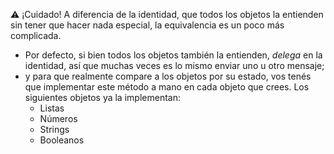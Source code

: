 :warning: ¡Cuidado! A diferencia de la identidad, que todos los objetos la entienden sin tener que hacer nada especial, la equivalencia es un poco más complicada. 

* Por defecto, si bien todos los objetos también la entienden, _delega_ en la identidad, así que muchas veces es lo mismo enviar uno u otro mensaje;
* y para que realmente compare a los objetos por su estado, vos tenés que implementar este método a mano en cada objeto que crees. Los siguientes objetos ya la implementan: 
  * Listas
  * Números
  * Strings
  * Booleanos